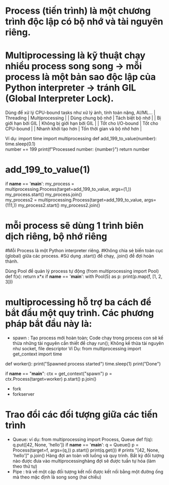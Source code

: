 # Process (tiến trình) là một chương trình độc lập có bộ nhớ và tài nguyên riêng.
# Multiprocessing là kỹ thuật chạy nhiều process song song → mỗi process là một bản sao độc lập của Python interpreter → tránh GIL (Global Interpreter Lock).
Dùng để xử lý CPU-bound tasks như xử lý ảnh, tính toán nặng, AI/ML...
| Threading           | Multiprocessing             |
| Dùng chung bộ nhớ   | Tách biệt bộ nhớ            |
| Bị giới hạn bởi GIL | Không bị giới hạn bởi GIL   |
| Tốt cho I/O-bound   | Tốt cho CPU-bound           |
| Nhanh khởi tạo hơn  | Tốn thời gian và bộ nhớ hơn |

Ví dụ:
import time
import multiprocessing
def add_199_to_value(number):
    time.sleep(0.1)  
    number += 199
    print(f"Processed number: {number}")
    return number
# add_199_to_value(1)
if __name__ == '__main__':
    my_process = multiprocessing.Process(target=add_199_to_value, args=(1,))
    my_process.start()
    my_process.join()  
    my_process2 = multiprocessing.Process(target=add_199_to_value, args=(111,))
    my_process2.start()
    my_process2.join()
# mỗi process sẽ dùng 1 trình biên dịch riêng, bộ nhớ riêng
#Mỗi Process là một Python interpreter riêng.
#Không chia sẻ biến toàn cục (global) giữa các process.
#Sử dụng .start() để chạy, .join() để đợi hoàn thành.

Dùng Pool để quản lý process tự động (from multiprocessing import Pool)
def f(x):
    return x*x
if __name__ == '__main__':
    with Pool(5) as p:
        print(p.map(f, [1, 2, 3]))

 # multiprocessing hỗ trợ ba cách để bắt đầu một quy trình. Các phương pháp bắt đầu này là:
- spawn : Tạo process mới hoàn toàn; Code chạy trong process con sẽ kế thừa những tài nguyên cần thiết để chạy run(); Không kế thừa tài nguyên như socket, file descriptor
Ví Dụ:
from multiprocessing import get_context
import time

def worker():
    print("Spawned process started")
    time.sleep(1)
    print("Done")

if __name__ == "__main__":
    ctx = get_context("spawn")
    p = ctx.Process(target=worker)
    p.start()
    p.join()
- fork
- forkserver

# Trao đổi các đối tượng giữa các tiến trình
- Queue:
ví dụ:
from multiprocessing import Process, Queue
def f(q):
    q.put([42, None, 'hello'])
if __name__ == '__main__':
    q = Queue()
    p = Process(target=f, args=(q,))
    p.start()
    print(q.get())    # prints "[42, None, 'hello']"
    p.join()
Hàng đợi an toàn với luồng và quy trình. Bất kỳ đối tượng nào được đưa vào multiprocessinghàng đợi sẽ được tuần tự hóa (làm theo thứ tự)
- Pipe : trả về một cặp đối tượng kết nối được kết nối bằng một đường ống mà theo mặc định là song song (hai chiều)